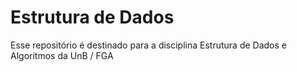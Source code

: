 # Estrutura de Dados
Esse repositório é destinado para a disciplina Estrutura de Dados e Algoritmos da UnB / FGA
